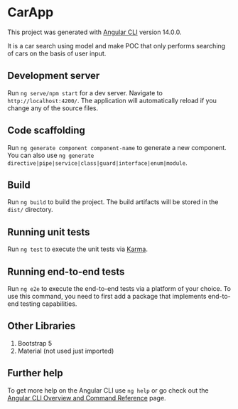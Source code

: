 # CarApp

This project was generated with [Angular CLI](https://github.com/angular/angular-cli) version 14.0.0.

It is a car search using model and make POC that only performs searching of cars on the basis of user input.

## Development server

Run `ng serve/npm start` for a dev server. Navigate to `http://localhost:4200/`. The application will automatically reload if you change any of the source files.

## Code scaffolding

Run `ng generate component component-name` to generate a new component. You can also use `ng generate directive|pipe|service|class|guard|interface|enum|module`.

## Build

Run `ng build` to build the project. The build artifacts will be stored in the `dist/` directory.

## Running unit tests

Run `ng test` to execute the unit tests via [Karma](https://karma-runner.github.io).

## Running end-to-end tests

Run `ng e2e` to execute the end-to-end tests via a platform of your choice. To use this command, you need to first add a package that implements end-to-end testing capabilities.

## Other Libraries

1. Bootstrap 5
2. Material (not used just imported)

## Further help

To get more help on the Angular CLI use `ng help` or go check out the [Angular CLI Overview and Command Reference](https://angular.io/cli) page.

